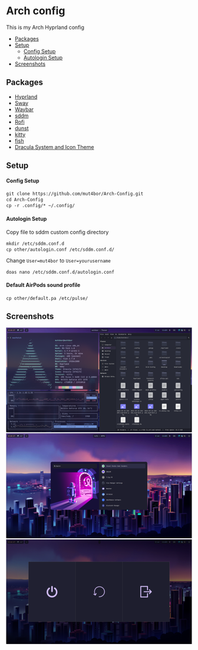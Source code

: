 # Arch config

This is my Arch Hyprland config

- [Packages](#packages)
- [Setup](#setup)
  - [Config Setup](#config-setup)
  - [Autologin Setup](#autologin-setup)
- [Screenshots](#screenshots)

## Packages

- [Hyprland](https://wiki.archlinux.org/title/Hyprland)
- [Sway](https://wiki.archlinux.org/title/Sway)
- [Waybar](https://wiki.hyprland.org/Useful-Utilities/Status-Bars/#waybar)
- [sddm](https://wiki.archlinux.org/title/SDDM)
- [Rofi](https://wiki.archlinux.org/title/Rofi)
- [dunst](https://wiki.archlinux.org/title/Dunst)
- [kitty](https://wiki.archlinux.org/title/kitty)
- [fish](https://wiki.archlinux.org/title/Fish)
- [Dracula System and Icon Theme](https://draculatheme.com/gtk)

## Setup

#### Config Setup

```
git clone https://github.com/mut4bor/Arch-Config.git
cd Arch-Config
cp -r .config/* ~/.config/
```

#### Autologin Setup

Copy file to sddm custom config directory

```
mkdir /etc/sddm.conf.d
cp other/autologin.conf /etc/sddm.conf.d/
```

Change `User=mut4bor` to `User=yourusername`

```
doas nano /etc/sddm.conf.d/autologin.conf
```

#### Default AirPods sound profile

```
cp other/default.pa /etc/pulse/
```

## Screenshots

![](screenshots/1.png)
![](screenshots/2.png)
![](screenshots/3.png)
